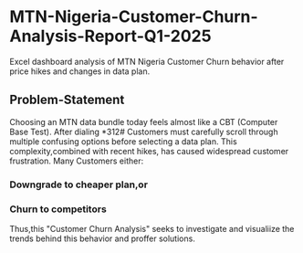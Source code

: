 # MTN-Nigeria-Customer-Churn-Analysis-Report-Q1-2025
Excel dashboard analysis of MTN Nigeria Customer Churn behavior after price hikes and changes in data plan. 
## Problem-Statement
Choosing an MTN data bundle today feels almost like a CBT (Computer Base Test).
After dialing *312# Customers must carefully scroll through multiple confusing options before selecting a data plan.
This complexity,combined with recent hikes, has caused widespread customer frustration.
Many Customers either:

### Downgrade to cheaper plan,or

### Churn to competitors

Thus,this "Customer Churn Analysis" seeks to investigate and visualiize the trends behind this behavior and proffer solutions. 
